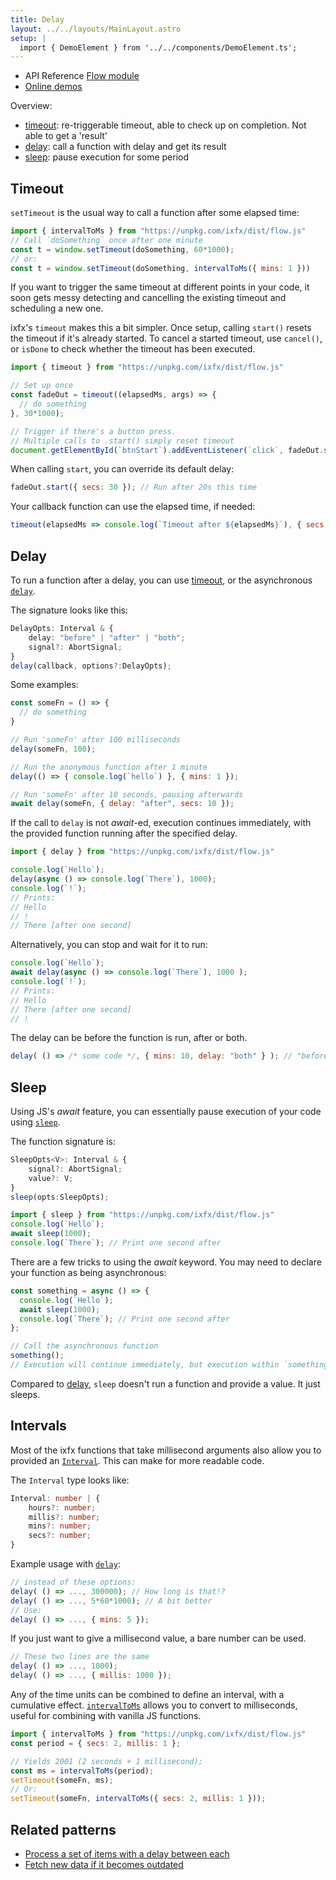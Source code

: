 ```yaml
---
title: Delay
layout: ../../layouts/MainLayout.astro
setup: |
  import { DemoElement } from '../../components/DemoElement.ts';
---
```


<div class="tip"><ul>
<li>API Reference <a href="https://clinth.github.io/ixfx/modules/Flow.html">Flow module</a></li>
<li><a href="https://clinth.github.io/ixfx-demos/flow/">Online demos</a></li>
</ul></div>

Overview:
* [timeout](#timeout): re-triggerable timeout, able to check up on completion. Not able to get a 'result'
* [delay](#delay): call a function with delay and get its result 
* [sleep](#sleep): pause execution for some period


## Timeout

`setTimeout` is the usual way to call a function after some elapsed time:

```js
import { intervalToMs } from "https://unpkg.com/ixfx/dist/flow.js"
// Call `doSomething` once after one minute
const t = window.setTimeout(doSomething, 60*1000);
// or:
const t = window.setTimeout(doSomething, intervalToMs({ mins: 1 }))
```

If you want to trigger the same timeout at different points in your code, it soon gets messy  detecting and cancelling the existing timeout and scheduling a new one.

ixfx's `timeout` makes this a bit simpler. Once setup, calling `start()` resets the timeout if it's already started. To cancel a started timeout, use `cancel()`, or `isDone` to check whether the timeout has been executed.

```js
import { timeout } from "https://unpkg.com/ixfx/dist/flow.js"

// Set up once
const fadeOut = timeout((elapsedMs, args) => {
  // do something
}, 30*1000);

// Trigger if there's a button press.
// Multiple calls to .start() simply reset timeout 
document.getElementById(`btnStart`).addEventListener(`click`, fadeOut.start());
```

When calling `start`, you can override its default delay:

```js
fadeOut.start({ secs: 30 }); // Run after 20s this time
```

Your callback function can use the elapsed time, if needed:

```js
timeout(elapsedMs => console.log(`Timeout after ${elapsedMs}`), { secs: 30 }).start();
```

## Delay

To run a function after a delay, you can use [timeout](#timeout), or the asynchronous [`delay`](https://clinth.github.io/ixfx/functions/Flow.delay.html).

The signature looks like this:
```typescript
DelayOpts: Interval & {
    delay: "before" | "after" | "both";
    signal?: AbortSignal;
}
delay(callback, options?:DelayOpts);
```

Some examples:
```js
const someFn = () => {
  // do something
}

// Run 'someFn' after 100 milliseconds
delay(someFn, 100);

// Run the anonymous function after 1 minute
delay(() => { console.log(`hello`) }, { mins: 1 });

// Run 'someFn' after 10 seconds, pausing afterwards
await delay(someFn, { delay: "after", secs: 10 });
```

If the call to `delay` is not _await_-ed, execution continues immediately, with the provided function running after the specified delay.

```js
import { delay } from "https://unpkg.com/ixfx/dist/flow.js"

console.log(`Hello`);
delay(async () => console.log(`There`), 1000);
console.log(`!`);
// Prints:
// Hello
// !
// There [after one second]
```

Alternatively, you can stop and wait for it to run:

```js
console.log(`Hello`);
await delay(async () => console.log(`There`), 1000 );
console.log(`!`);
// Prints:
// Hello
// There [after one second]
// !
```

The delay can be before the function is run, after or both.
```js
delay( () => /* some code */, { mins: 10, delay: "both" } ); // "before" | "after" | "both"
```

## Sleep

Using JS's _await_ feature, you can essentially pause execution of your code using [`sleep`](https://clinth.github.io/ixfx/functions/Flow.sleep.html).

The function signature is:
```typescript
SleepOpts<V>: Interval & {
    signal?: AbortSignal;
    value?: V;
}
sleep(opts:SleepOpts);
```

```js
import { sleep } from "https://unpkg.com/ixfx/dist/flow.js"
console.log(`Hello`);
await sleep(1000);
console.log(`There`); // Print one second after
```

There are a few tricks to using the _await_ keyword. You may need to declare your function as being asynchronous:

```js
const something = async () => {
  console.log(`Hello`);
  await sleep(1000);
  console.log(`There`); // Print one second after
};

// Call the asynchronous function
something();
// Execution will continue immediately, but execution within `something` will pause as expected.
```

Compared to [delay](#delay), `sleep` doesn't run a function and provide a value. It just sleeps.


## Intervals

Most of the ixfx functions that take millisecond arguments also allow you to provided an [`Interval`](https://clinth.github.io/ixfx/types/Flow.Interval.html). This can make for more readable code.

The `Interval` type looks like:
```ts
Interval: number | { 
    hours?: number; 
    millis?: number; 
    mins?: number; 
    secs?: number; 
}
```

Example usage with [`delay`](#delay):

```js
// instead of these options:
delay( () => ..., 300000); // How long is that!?
delay( () => ..., 5*60*1000); // A bit better
// Use:
delay( () => ..., { mins: 5 });
```

If you just want to give a millisecond value, a bare number can be used.
```js
// These two lines are the same
delay( () => ..., 1000);
delay( () => ..., { millis: 1000 });
```

Any of the time units can be combined to define an interval, with a cumulative effect. [`intervalToMs`](https://clinth.github.io/ixfx/Flow.intervalToMs.html) allows you to convert to milliseconds, useful for combining with vanilla JS functions.

```js
import { intervalToMs } from "https://unpkg.com/ixfx/dist/flow.js"
const period = { secs: 2, millis: 1 };

// Yields 2001 (2 seconds + 1 millisecond);
const ms = intervalToMs(period);
setTimeout(someFn, ms);
// Or:
setTimeout(someFn, intervalToMs({ secs: 2, millis: 1 }));
```

## Related patterns

* [Process a set of items with a delay between each](../../data/process-set/)
* [Fetch new data if it becomes outdated](./update-when-required/)

